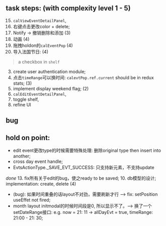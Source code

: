 ## task steps: (with complexity level 1 - 5)
15. `calViewEventDetailPanel`,
14. 右键点击更改color + delete;
8. Notify -> 撤销删除和添加 (3)
9. 动画 (4)
11. 拖拽holdon的`calEventPop` (4)
12. 导入法国节日: (4)
   > a checkbox in `shelf`
3. create user authentication module;
4. 点击`timeRange`可以换时间: `calevtPop.ref.current` should be in redux stats; (3)
7. implement display weekend flag; (2)
16. `calEditEventDetailPanel`,
17. toggle shelf,
18. refine UI

## bug

## hold on point:
- edit event更改type的时候需要特殊处理: 删除original type then insert into another;
- cross day event handle;
- EvtsActionType._SAVE_EVT_SUCCESS: 只支持新元素，不支持update

*done*
13. fix所有关于edit的bug，使之ready to be saved;
10. db模型的设计; implementation: create, delete (4)
- (bug): 如果时间重叠的话layout不对劲，需要刷新才行 --> fix: setPosition useEffet not fired;
- month layout initmodal的时候时间段是0, 所以显示不了。--> 换了一个setDateRange接口: e.g. now = 21: 11 -> allDayEvt = true, timeRange: 21:00 - 21: 30;